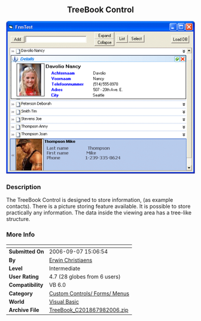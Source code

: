 ﻿<div align="center">

## TreeBook Control

<img src="PIC20069862269505.gif">
</div>

### Description

The TreeBook Control is designed to store information, (as example contacts). There is a picture storing feature available. It is possible to store practically any information. The data inside the viewing area has a tree-like structure.
 
### More Info
 


<span>             |<span>
---                |---
**Submitted On**   |2006-09-07 15:06:54
**By**             |[Erwin Christiaens](https://github.com/Planet-Source-Code/PSCIndex/blob/master/ByAuthor/erwin-christiaens.md)
**Level**          |Intermediate
**User Rating**    |4.7 (28 globes from 6 users)
**Compatibility**  |VB 6\.0
**Category**       |[Custom Controls/ Forms/  Menus](https://github.com/Planet-Source-Code/PSCIndex/blob/master/ByCategory/custom-controls-forms-menus__1-4.md)
**World**          |[Visual Basic](https://github.com/Planet-Source-Code/PSCIndex/blob/master/ByWorld/visual-basic.md)
**Archive File**   |[TreeBook\_C201867982006\.zip](https://github.com/Planet-Source-Code/erwin-christiaens-treebook-control__1-66500/archive/master.zip)








